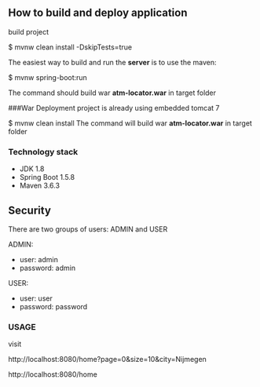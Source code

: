 ## How to build and deploy application


build project 

$ mvnw clean install -DskipTests=true

The easiest way to build and run the **server** is to use the maven:

$ mvnw spring-boot:run

The command should build war **atm-locator.war** in target folder

###War Deployment
project is already using embedded tomcat 7

$ mvnw clean install
The command will build war **atm-locator.war** in target folder

### Technology stack

* JDK 1.8
* Spring Boot 1.5.8
* Maven 3.6.3

## Security

There are two groups of users: ADMIN and USER

ADMIN:

* user:     admin
* password: admin

USER:

* user:     user
* password: password

### USAGE
visit  

http://localhost:8080/home?page=0&size=10&city=Nijmegen

http://localhost:8080/home
